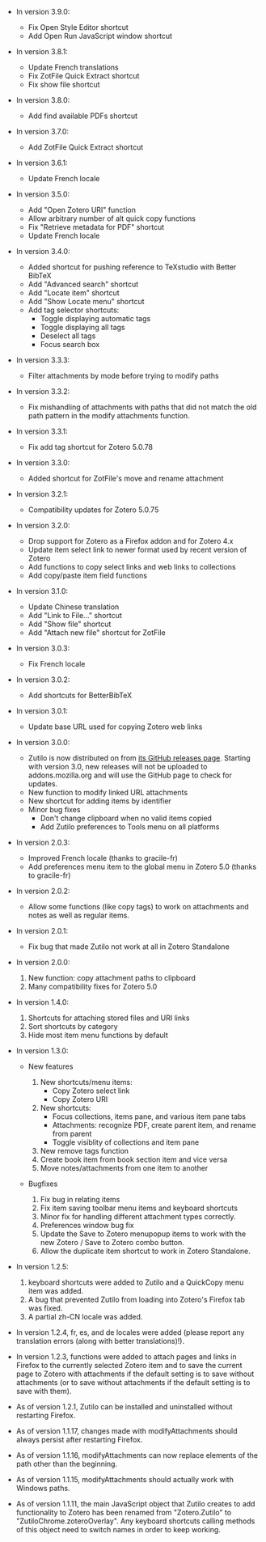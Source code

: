 * In version 3.9.0:

    + Fix Open Style Editor shortcut
    + Add Open Run JavaScript window shortcut

* In version 3.8.1:

    + Update French translations
    + Fix ZotFile Quick Extract shortcut
    + Fix show file shortcut

* In version 3.8.0:

    + Add find available PDFs shortcut

* In version 3.7.0:

    + Add ZotFile Quick Extract shortcut

* In version 3.6.1:

    + Update French locale

* In version 3.5.0:

    + Add "Open Zotero URI" function
    + Allow arbitrary number of alt quick copy functions
    + Fix "Retrieve metadata for PDF" shortcut
    + Update French locale

* In version 3.4.0:

    + Added shortcut for pushing reference to TeXstudio with Better BibTeX
    + Add "Advanced search" shortcut
    + Add "Locate item" shortcut
    + Add "Show Locate menu" shortcut
    + Add tag selector shortcuts:
        - Toggle displaying automatic tags
        - Toggle displaying all tags
        - Deselect all tags
        - Focus search box

* In version 3.3.3:

    + Filter attachments by mode before trying to modify paths

* In version 3.3.2:

    + Fix mishandling of attachments with paths that did not match the old path pattern in the modify attachments function.

* In version 3.3.1:

    + Fix add tag shortcut for Zotero 5.0.78

* In version 3.3.0:

    + Added shortcut for ZotFile's move and rename attachment

* In version 3.2.1:

    + Compatibility updates for Zotero 5.0.75

* In version 3.2.0:

    + Drop support for Zotero as a Firefox addon and for Zotero 4.x
    + Update item select link to newer format used by recent version of Zotero
    + Add functions to copy select links and web links to collections
    + Add copy/paste item field functions

* In version 3.1.0:

    + Update Chinese translation
    + Add "Link to File..." shortcut
    + Add "Show file" shortcut
    + Add "Attach new file" shortcut for ZotFile

* In version 3.0.3:

	+ Fix French locale

* In version 3.0.2:

	+ Add shortcuts for BetterBibTeX

* In version 3.0.1:

	+ Update base URL used for copying Zotero web links

* In version 3.0.0:

    + Zutilo is now distributed on from [its GitHub releases page](https://github.com/willsalmanj/zutilo/releases). Starting with version 3.0, new releases will not be uploaded to addons.mozilla.org and will use the GitHub page to check for updates.
    + New function to modify linked URL attachments
    + New shortcut for adding items by identifier
    + Minor bug fixes
        - Don't change clipboard when no valid items copied
        - Add Zutilo preferences to Tools menu on all platforms

* In version 2.0.3:

    + Improved French locale (thanks to gracile-fr)
    + Add preferences menu item to the global menu in Zotero 5.0 (thanks to gracile-fr)

* In version 2.0.2:

	+ Allow some functions (like copy tags) to work on attachments and notes as well as regular items.

* In version 2.0.1:

    + Fix bug that made Zutilo not work at all in Zotero Standalone

* In version 2.0.0:

	1. New function: copy attachment paths to clipboard
	2. Many compatibility fixes for Zotero 5.0

* In version 1.4.0:

    1. Shortcuts for attaching stored files and URI links
    2. Sort shortcuts by category
    3. Hide most item menu functions by default

* In version 1.3.0:

  - New features

	1. New shortcuts/menu items:
		- Copy Zotero select link
		- Copy Zotero URI
	2. New shortcuts:
		- Focus collections, items pane, and various item pane tabs
		- Attachments: recognize PDF, create parent item, and rename from parent
		- Toggle visiblity of collections and item pane
	3. New remove tags function
	4. Create book item from book section item and vice versa
	5. Move notes/attachments from one item to another

  - Bugfixes

	1. Fix bug in relating items 
	2. Fix item saving toolbar menu items and keyboard shortcuts 
	3. Minor fix for handling different attachment types correctly. 
	4. Preferences window bug fix
	5. Update the Save to Zotero menupopup items to work with the new Zotero / Save to Zotero combo button.
	6. Allow the duplicate item shortcut to work in Zotero Standalone.

* In version 1.2.5: 

    1. keyboard shortcuts were added to Zutilo and a QuickCopy menu item was added.
    2. A bug that prevented Zutilo from loading into Zotero's Firefox tab was fixed.
    3. A partial zh-CN locale was added.

* In version 1.2.4, fr, es, and de locales were added (please report any translation errors (along with better translations)!).

* In version 1.2.3, functions were added to attach pages and links in Firefox to the currently selected Zotero item and to save the current page to Zotero with attachments if the default setting is to save without attachments (or to save without attachments if the default setting is to save with them).

* As of version 1.2.1, Zutilo can be installed and uninstalled without restarting Firefox.

* As of version 1.1.17, changes made with modifyAttachments should always persist after restarting Firefox.

* As of version 1.1.16, modifyAttachments can now replace elements of the path other than the beginning.

* As of version 1.1.15, modifyAttachments should actually work with Windows paths.

* As of version 1.1.11, the main JavaScript object that Zutilo creates to add functionality to Zotero has been renamed from "Zotero.Zutilo" to "ZutiloChrome.zoteroOverlay".
Any keyboard shortcuts calling methods of this object need to switch names in order to keep working.

